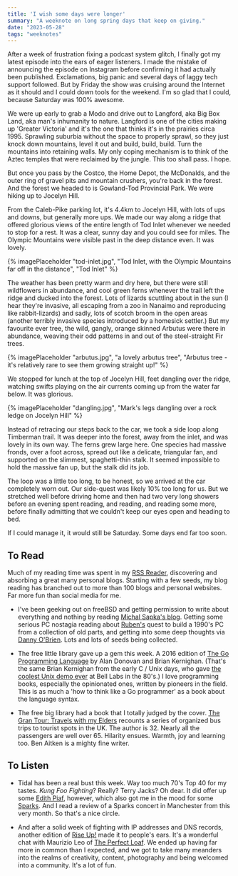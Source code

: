 ```yaml
---
title: 'I wish some days were longer'
summary: "A weeknote on long spring days that keep on giving."
date: "2023-05-28"
tags: "weeknotes"
---
```


After a week of frustration fixing a podcast system glitch, I finally got my latest episode into the ears of eager listeners.  I made the mistake of announcing the episode on Instagram before confirming it had actually been published.  Exclamations, big panic and several days of laggy tech support followed.  But by Friday the show was cruising around the Internet as it should and I could down tools for the weekend.  I'm so glad that I could, because Saturday was 100% awesome.

We were up early to grab a Modo and drive out to Langford, aka Big Box Land, aka man's inhumanity to nature.  Langford is one of the cities making up 'Greater Victoria' and it's the one that thinks it's in the prairies circa 1995.  Sprawling suburbia without the space to properly sprawl, so they just knock down mountains, level it out and build, build, build.  Turn the mountains into retaining walls.  My only coping mechanism is to think of the Aztec temples that were reclaimed by the jungle.  This too shall pass.  I hope.

But once you pass by the Costco, the Home Depot, the McDonalds, and the outer ring of gravel pits and mountain crushers, you're back in the forest.  And the forest we headed to is Gowland-Tod Provincial Park.  We were hiking up to Jocelyn Hill.

From the Caleb-Pike parking lot, it's 4.4km to Jocelyn Hill, with lots of ups and downs, but generally more ups.  We made our way along a ridge that offered glorious views of the entire length of Tod Inlet whenever we needed to stop for a rest.  It was a clear, sunny day and you could see for miles.  The Olympic Mountains were visible past in the deep distance even.  It was lovely.

{% imagePlaceholder "tod-inlet.jpg", "Tod Inlet, with the Olympic Mountains far off in the distance", "Tod Inlet" %}

The weather has been pretty warm and dry here, but there were still wildflowers in abundance, and cool green ferns whenever the trail left the ridge and ducked into the forest.  Lots of lizards scuttling about in the sun (I hear they're invasive, all escaping from a zoo in Nanaimo and reproducing like rabbit-lizards) and sadly, lots of scotch broom in the open areas (another terribly invasive species introduced by a homesick settler.) But my favourite ever tree, the wild, gangly, orange skinned Arbutus were there in abundance, weaving their odd patterns in and out of the steel-straight Fir trees. 

{% imagePlaceholder "arbutus.jpg", "a lovely arbutus tree", "Arbutus tree - it's relatively rare to see them growing straight up!" %}

We stopped for lunch at the top of Jocelyn Hill, feet dangling over the ridge, watching swifts playing on the air currents coming up from the water far below.  It was glorious.

{% imagePlaceholder "dangling.jpg", "Mark's legs dangling over a rock ledge on Jocelyn Hill" %}

Instead of retracing our steps back to the car, we took a side loop along Timberman trail.  It was deeper into the forest, away from the inlet, and was lovely in its own way.  The ferns grew large here.  One species had massive fronds, over a foot across, spread out like a delicate, triangular fan, and supported on the slimmest, spaghetti-thin stalk.  It seemed impossible to hold the massive fan up, but the stalk did its job.  

The loop was a little too long, to be honest, so we arrived at the car completely worn out.  Our side-quest was likely 10% too long for us.  But we stretched well before driving home and then had two very long showers before an evening spent reading, and reading, and reading some more, before finally admitting that we couldn't keep our eyes open and heading to bed.

If I could manage it, it would still be Saturday.  Some days end far too soon.

## To Read

Much of my reading time was spent in my [RSS Reader](https://miniflux.app/), discovering and absorbing a great many personal blogs. Starting with a few seeds, my blog reading has branched out to more than 100 blogs and personal websites.  Far more fun than social media for me.

- I've been geeking out on freeBSD and getting permission to write about everything and nothing by reading [Michal Sapka's blog](https://michal.sapka.me/).  Getting some serious PC nostagia reading about [Ruben's](https://rubenerd.com/) quest to build a 1990's PC from a collection of old parts, and getting into some deep thoughts via [Danny O'Brien](https://www.oblomovka.com/wp/).  Lots and lots of seeds being collected.

- The free little library gave up a gem this week.  A 2016 edition of [The Go Programming Language](https://www.goodreads.com/book/show/25080953-the-go-programming-language) by Alan Donovan and Brian Kernighan. (That's the same Brian Kernighan from the early C / Unix days, who gave [the coolest Unix demo ever](https://www.youtube.com/watch?v=tc4ROCJYbm0) at Bell Labs in the 80's.) I love programming books, especially the opinionated ones, written by pioneers in the field.  This is as much a 'how to think like a Go programmer' as a book about the language syntax.  

- The free big library had a book that I totally judged by the cover.  [The Gran Tour: Travels with my Elders](https://www.goodreads.com/book/show/48943971-the-gran-tour) recounts a series of organized bus trips to tourist spots in the UK.  The author is 32.  Nearly all the passengers are well over 65.  Hilarity ensues.  Warmth, joy and learning too.  Ben Aitken is a mighty fine writer.


## To Listen

- Tidal has been a real bust this week.  Way too much 70's Top 40 for my tastes. _Kung Foo Fighting_?  Really?  Terry Jacks?  Oh dear.  It did offer up some [Edith Piaf](https://tidal.com/browse/track/1178143), however, which also got me in the mood for some [Sparks](https://tidal.com/browse/track/76465578).  And I read a review of a Sparks concert in Manchester from this very month.  So that's a nice circle.


- And after a solid week of fighting with IP addresses and DNS records, another edition of [Rise Up!](http://riseuppod.com) made it to people's ears.  It's a wonderful chat with Maurizio Leo of [The Perfect Loaf](https://theperfectloaf.com).  We ended up having far more in common than I expected, and we got to take many meanders into the realms of creativity, content, photography and being welcomed into a community.  It's a lot of fun. 

